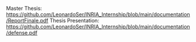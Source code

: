 Master Thesis: https://github.com/LeonardoSer/INRIA_Internship/blob/main/documentation/ReportFinale.pdf
Thesis Presentation: https://github.com/LeonardoSer/INRIA_Internship/blob/main/documentation/defense.pdf

